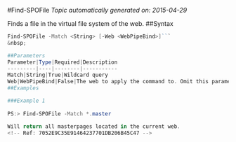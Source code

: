 #Find-SPOFile
*Topic automatically generated on: 2015-04-29*

Finds a file in the virtual file system of the web.
##Syntax
```powershell
Find-SPOFile -Match <String> [-Web <WebPipeBind>]```
&nbsp;

##Parameters
Parameter|Type|Required|Description
---------|----|--------|-----------
Match|String|True|Wildcard query
Web|WebPipeBind|False|The web to apply the command to. Omit this parameter to use the current web.
##Examples

###Example 1
    
PS:> Find-SPOFile -Match *.master

Will return all masterpages located in the current web.
<!-- Ref: 7052E9C35E91464237701DB206B45C47 -->